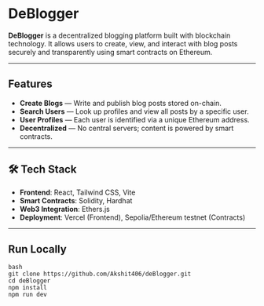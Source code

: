 # DeBlogger 

**DeBlogger** is a decentralized blogging platform built with blockchain technology. It allows users to create, view, and interact with blog posts securely and transparently using smart contracts on Ethereum.

---

##  Features

-  **Create Blogs** — Write and publish blog posts stored on-chain.
-  **Search Users** — Look up profiles and view all posts by a specific user.
-  **User Profiles** — Each user is identified via a unique Ethereum address.
- **Decentralized** — No central servers; content is powered by smart contracts.

---

## 🛠 Tech Stack

- **Frontend**: React, Tailwind CSS, Vite
- **Smart Contracts**: Solidity, Hardhat
- **Web3 Integration**: Ethers.js
- **Deployment**: Vercel (Frontend), Sepolia/Ethereum testnet (Contracts)

---

##  Run Locally

```
bash
git clone https://github.com/Akshit406/deBlogger.git
cd deBlogger
npm install
npm run dev
```

